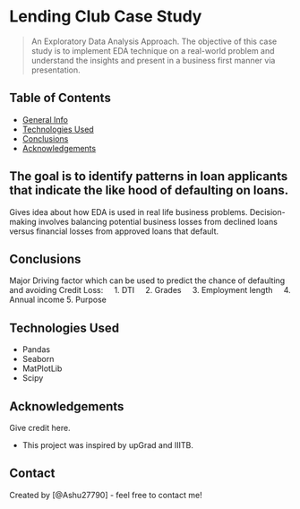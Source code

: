 # Lending Club Case Study

> An Exploratory Data Analysis Approach.
> The objective of this case study is to implement EDA technique on a real-world problem and understand the insights and present in a business first manner via presentation.


## Table of Contents
* [General Info](#general-information)
* [Technologies Used](#technologies-used)
* [Conclusions](#conclusions)
* [Acknowledgements](#acknowledgements)

<!-- You can include any other section that is pertinent to your problem -->

## The goal is to identify patterns in loan applicants that indicate the like hood of defaulting on loans.
Gives idea about how EDA is used in real life business problems.
Decision-making involves balancing potential business losses from declined loans versus financial losses from approved  loans that default.




<!-- You don't have to answer all the questions - just the ones relevant to your project. -->

## Conclusions
Major Driving factor which can be used to predict the chance of defaulting and avoiding Credit Loss:
    1. DTI 
    2. Grades
    3. Employment length
    4. Annual income
    5. Purpose


<!-- You don't have to answer all the questions - just the ones relevant to your project. -->


## Technologies Used
- Pandas 
- Seaborn 
- MatPlotLib
- Scipy

<!-- As the libraries versions keep on changing, it is recommended to mention the version of library used in this project -->

## Acknowledgements
Give credit here.
- This project was inspired by upGrad and IIITB.



## Contact
Created by [@Ashu27790] - feel free to contact me!


<!-- Optional -->
<!-- ## License -->
<!-- This project is open source and available under the [... License](). -->

<!-- You don't have to include all sections - just the one's relevant to your project -->
